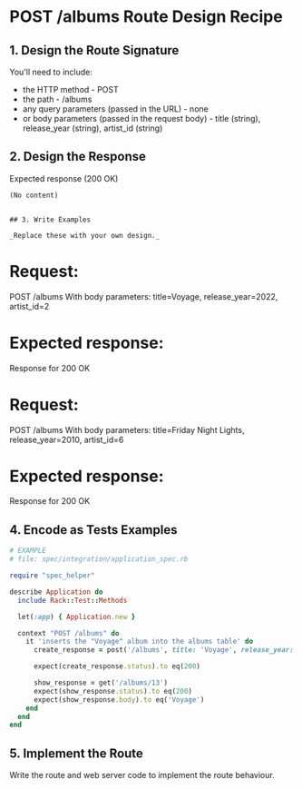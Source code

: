 # POST /albums Route Design Recipe

## 1. Design the Route Signature

You'll need to include:
  * the HTTP method - POST
  * the path - /albums
  * any query parameters (passed in the URL) - none
  * or body parameters (passed in the request body) - title (string), release_year (string), artist_id (string)

## 2. Design the Response

Expected response (200 OK)
```html
(No content)
```
```

## 3. Write Examples

_Replace these with your own design._

```
# Request:

POST /albums
With body parameters: title=Voyage, release_year=2022, artist_id=2

# Expected response:

Response for 200 OK

# Request:

POST /albums
With body parameters: title=Friday Night Lights, release_year=2010, artist_id=6

# Expected response:

Response for 200 OK

## 4. Encode as Tests Examples

```ruby
# EXAMPLE
# file: spec/integration/application_spec.rb

require "spec_helper"

describe Application do
  include Rack::Test::Methods

  let(:app) { Application.new }

  context "POST /albums" do
    it 'inserts the "Voyage" album into the albums table' do
      create_response = post('/albums', title: 'Voyage', release_year: '2022', artist_id: '2')

      expect(create_response.status).to eq(200)

      show_response = get('/albums/13')
      expect(show_response.status).to eq(200)
      expect(show_response.body).to eq('Voyage')
    end
  end
end
```

## 5. Implement the Route

Write the route and web server code to implement the route behaviour.
